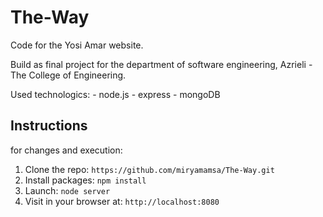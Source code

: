 # The-Way

Code for the Yosi Amar website.

Build as final project for the department of software engineering, Azrieli - The College of Engineering. 

Used technologics:
    - node.js
    - express
    - mongoDB
    
## Instructions

for changes and execution:

1. Clone the repo: `https://github.com/miryamamsa/The-Way.git`
2. Install packages: `npm install`
3. Launch: `node server`
4. Visit in your browser at: `http://localhost:8080`


